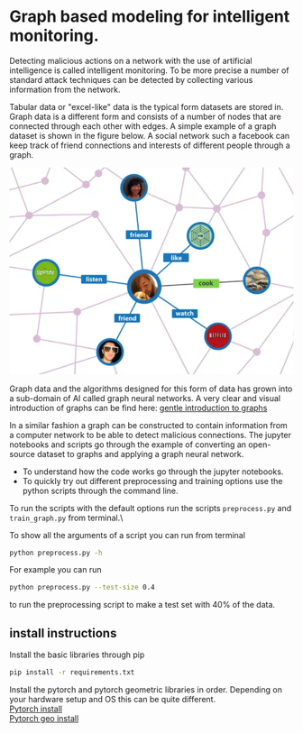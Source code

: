 # Graph based modeling for intelligent monitoring.

Detecting malicious actions on a network with the use of artificial intelligence is called intelligent monitoring. To be more precise a number of standard attack techniques can be detected by collecting various information from the network.

Tabular data or "excel-like" data is the typical form datasets are stored in. Graph data is a different form and consists of a number of nodes that are connected through each other with edges. A simple example of a graph dataset is shown in the figure below. A social network such a facebook can keep track of friend connections and interests of different people through a graph.

![graph social network](assets/example_graph.PNG)

Graph data and the algorithms designed for this form of data has grown into a sub-domain of AI called graph neural networks. A very clear and visual introduction of graphs can be find here: [gentle introduction to graphs](https://distill.pub/2021/gnn-intro/)

In a similar fashion a graph can be constructed to contain information from a computer network to be able to detect malicious connections. The jupyter notebooks and scripts go through the example of converting an open-source dataset to graphs and applying a graph neural network.

* To understand how the code works go through the jupyter notebooks.
* To quickly try out different preprocessing and training options use the python scripts through the command line.

To run the scripts with the default options run the scripts `preprocess.py` and `train_graph.py` from terminal.\

To show all the arguments of a script you can run from terminal
```bash
python preprocess.py -h
```

For example you can run 
```bash
python preprocess.py --test-size 0.4
```
to run the preprocessing script to make a test set with 40% of the data.


## install instructions

Install the basic libraries through pip
```bash
pip install -r requirements.txt
```

Install the pytorch and pytorch geometric libraries in order. Depending on your hardware setup and OS this can be quite different.\
[Pytorch install](https://pytorch.org/get-started/locally/)\
[Pytorch geo install](https://pytorch-geometric.readthedocs.io/en/latest/notes/installation.html)
